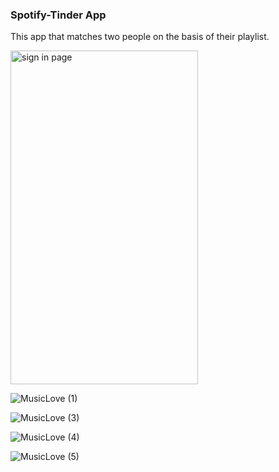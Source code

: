 ### Spotify-Tinder App
This app that matches two people on the basis of their playlist.

<img src="https://user-images.githubusercontent.com/56426767/142757580-0ebb167c-2060-4996-9e95-6cddbe6305c7.png" alt="sign in page" width="300" height="534">



![MusicLove (1)](https://user-images.githubusercontent.com/56426767/142757620-2d7015e7-bc2c-46a9-b348-234b733fe403.png)



![MusicLove (3)](https://user-images.githubusercontent.com/56426767/142757691-6d815f7b-343c-4f74-8a2d-b3a4b80ce631.png)



![MusicLove (4)](https://user-images.githubusercontent.com/56426767/142757693-0a0797b0-a6b8-4962-a06e-16728ff07ec4.png)



![MusicLove (5)](https://user-images.githubusercontent.com/56426767/142757700-6bdf5070-db6e-44b6-b494-52c5dae619bf.png)

